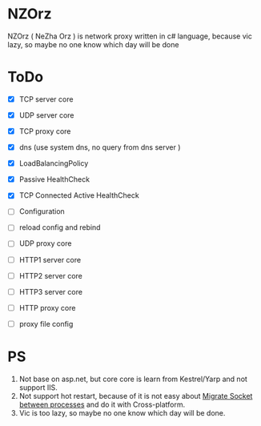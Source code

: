 # NZOrz
NZOrz ( NeZha Orz ) is network proxy written in c# language, because vic lazy, so maybe no one know which day will be done


# ToDo

- [X] TCP server core
- [X] UDP server core
- [X] TCP proxy core
- [X] dns (use system dns, no query from dns server )
- [X] LoadBalancingPolicy
- [X] Passive HealthCheck
- [X] TCP Connected Active HealthCheck
- [ ] Configuration 
- [ ] reload config and rebind
- [ ] UDP proxy core
- [ ] HTTP1 server core
- [ ] HTTP2 server core
- [ ] HTTP3 server core
- [ ] HTTP proxy core
- [ ] proxy file config


# PS

1. Not base on asp.net, but core core is learn from Kestrel/Yarp and not support IIS.
2. Not support hot restart, because of it is not easy about [Migrate Socket between processes](https://github.com/dotnet/runtime/issues/48637) and do it with Cross-platform.
3. Vic is too lazy, so maybe no one know which day will be done.